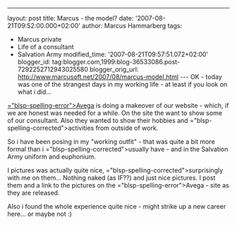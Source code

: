 ---
layout: post
title: Marcus - the model?
date: '2007-08-21T09:52:00.000+02:00'
author: Marcus Hammarberg
tags:
  - Marcus
private
  - Life of a consultant
   - Salvation Army
modified_time: '2007-08-21T09:57:51.072+02:00'
blogger_id: tag:blogger.com,1999:blog-36533086.post-7292252712943025580
blogger_orig_url: http://www.marcusoft.net/2007/08/marcus-model.html ---
<span id="SPELLING_ERROR_0" class="blsp-spelling-corrected">OK</span> -
today was one of the strangest days in my working life - at least if you
look on what i did...

[<span>="blsp-spelling-error">Avega</span>](http://www.avega.se/) is doing
a makeover of our website - which, if we are honest was needed for a
while. On the site the want to show some of our consultant. Also they
wanted to show their hobbies and <span>="blsp-spelling-corrected">activities</span> from outside of
work.

So i have been posing in my "working outfit" - that was quite a bit more
formal than i <span>="blsp-spelling-corrected">usually</span> have - and in the
Salvation Army uniform and euphonium.

I pictures was actually quite nice, <span>="blsp-spelling-corrected">surprisingly</span> with me on them...
Nothing naked (as IF??) and just nice pictures. I post them and a link
to the pictures on the <span>="blsp-spelling-error">Avega</span> - site as they are released.

Also i found the whole experience quite nice - might strike up a new
career here... or maybe not :)
